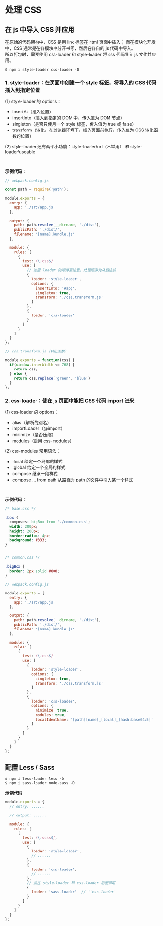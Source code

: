 # 处理 CSS

## 在 js 中导入 CSS 并应用

在原始的代码架构中，CSS 是用 link 标签在 html 页面中插入；
而在模块化开发中，CSS 通常是在各模块中分开书写，然后在各自的 js 代码中导入。<br/>
所以打包时，需要使用 css-loader 和 style-loader 将 css 代码导入 js 文件并应用。

```shell
$ npm i style-loader css-loader -D
```

### 1. style-loader：在页面中创建一个 style 标签，将导入的 CSS 代码插入到指定位置

(1) style-loader 的 options：
* insertAt（插入位置）
* insertInto（插入到指定的 DOM 中，传入值为 DOM 节点）
* singleton（是否只使用一个 style 标签，传入值为 true 或 false）
* transform（转化，在浏览器环境下，插入页面前执行，传入值为 CSS 转化函数的位置）

(2) style-loader 还有两个小功能：style-loader/url（不常用） 和 style-loader/useable

<br/>

**示例代码**：

```js
// webpack.config.js

const path = require('path');

module.exports = {
  entry: {
    app: './src/app.js'
  },

  output: {
    path: path.resolve(__dirname, './dist'),
    publicPath: './dist/',
    filename: '[name].bundle.js'
  },

  module: {
    rules: [
      {
        test: /\.css$/,
        use: [
          // 这里 loader 的顺序要注意，处理顺序为从后往前
          {
            loader: 'style-loader',
            options: {
              insertInto: '#app',
              singleton: true,
              transform: './css.transform.js'
            }
          },
          {
            loader: 'css-loader'
          }
        ]
      }
    ]
  }
};
```

```js
// css.transform.js（转化函数）

module.exports = function(css) {
  if(window.innerWidth <= 768) {
    return css;
  } else {
    return css.replace('green', 'blue');
  }
};
```

### 2. css-loader：使在 js 页面中能把 CSS 代码 import 进来

(1) css-loader 的 options：
* alias（解析的别名）
* importLoader（@import）
* minimize（是否压缩）
* modules（启用 css-modules）

(2) css-modules 常用语法：
* :local    给定一个局部的样式
* :global    给定一个全局的样式
* compose    继承一段样式
* compose ... from path    从路径为 path 的文件中引入某一个样式

<br/>

**示例代码**：

```css
/* base.css */

.box {
  composes: bigBox from './common.css';
  width: 200px;
  height: 200px;
  border-radius: 4px;
  background: #333;
}


/* common.css */

.bigBox {
  border: 2px solid #000;
}
```

```js
// webpack.config.js

module.exports = {
  entry: {
    app: './src/app.js'
  },

  output: {
    path: path.resolve(__dirname, './dist'),
    publicPath: './dist/',
    filename: '[name].bundle.js'
  },

  module: {
    rules: [
      {
        test: /\.css$/,
        use: [
          {
            loader: 'style-loader',
            options: {
              singleton: true,
              transform: './css.transform.js'
            }
          },
          {
            loader: 'css-loader',
            options: {
              minimize: true,
              modules: true,
              localIdentName: '[path][name]_[local]_[hash:base64:5]'
            }
          }
        ]
      }
    ]
  }
};
```

## 配置 Less / Sass

```shell
$ npm i less-loader less -D
$ npm i sass-loader node-sass -D
```

**示例代码**

```js
module.exports = {
  // entry: ......

  // output: ......

  module: {
    rules: [
      {
        test: /\.scss$/,
        use: [
          {
            loader: 'style-loader',
            // ......
          },
          {
            loader: 'css-loader',
            // ......
          },
          // 加在 style-loader 和 css-loader 后面即可
          {
            loader: 'sass-loader'  // 'less-loader'
          }
        ]
      }
    ]
  }
};
```
